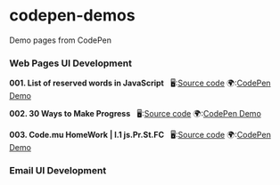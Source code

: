 # codepen-demos

Demo pages from CodePen

### Web Pages UI Development

**001. List of reserved words in JavaScript** &nbsp;
🖥:[Source code](./sources/src_001/) 🌍:[CodePen Demo](https://codepen.io/j2vi/pen/oNNWKoZ)

**002. 30 Ways to Make Progress**  &nbsp;
🖥:[Source code](./sources/src_002/) 🌍:[CodePen Demo](https://codepen.io/j2vi/pen/abyegdW)

**003. Code.mu HomeWork | l.1 js.Pr.St.FC**  &nbsp;
🖥:[Source code](./sources/src_003/) 🌍:[CodePen Demo](https://codepen.io/j2vi/pen/mdBVqNW)

### Email UI Development
